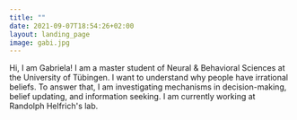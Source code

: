 ```yaml
---
title: ""
date: 2021-09-07T18:54:26+02:00
layout: landing_page
image: gabi.jpg
---
```

Hi, I am Gabriela! I am a master student of Neural & Behavioral Sciences at the University of Tübingen. I want to understand why people have irrational beliefs. To answer that, I am investigating mechanisms in decision-making, belief updating, and information seeking. I am currently working at Randolph Helfrich's lab. 
